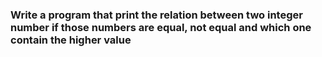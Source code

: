 ### Write a program that print the relation between two integer number if those numbers are equal, not equal and which one contain the higher value
